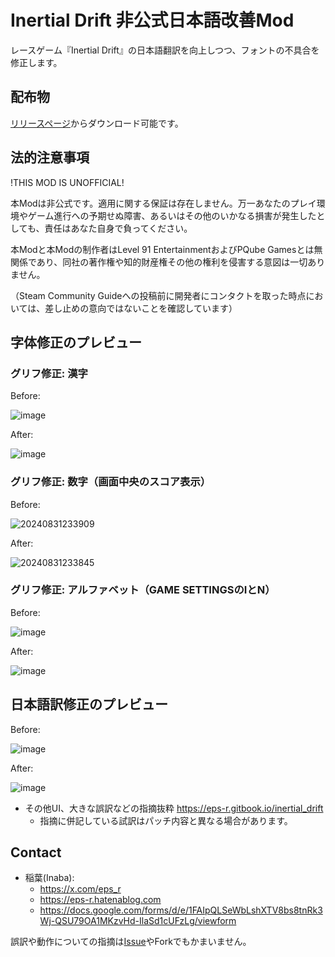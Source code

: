 # Inertial Drift 非公式日本語改善Mod

レースゲーム『Inertial Drift』の日本語翻訳を向上しつつ、フォントの不具合を修正します。

## 配布物

[リリースページ](https://github.com/epser/inertial_drift_improve_japanese/releases/)からダウンロード可能です。

## 法的注意事項

!THIS MOD IS UNOFFICIAL!

本Modは非公式です。適用に関する保証は存在しません。万一あなたのプレイ環境やゲーム進行への予期せぬ障害、あるいはその他のいかなる損害が発生したとしても、責任はあなた自身で負ってください。

本Modと本Modの制作者はLevel 91 EntertainmentおよびPQube Gamesとは無関係であり、同社の著作権や知的財産権その他の権利を侵害する意図は一切ありません。

（Steam Community Guideへの投稿前に開発者にコンタクトを取った時点においては、差し止めの意向ではないことを確認しています）

## 字体修正のプレビュー

### グリフ修正: 漢字

Before:

![image](https://github.com/user-attachments/assets/8ff4489a-fe97-497c-b5d3-bcc25645bc58)

After:

![image](https://github.com/user-attachments/assets/11e74e61-c463-43b4-9f45-d1ac4916b805)

### グリフ修正: 数字（画面中央のスコア表示）

Before:

![20240831233909](https://github.com/user-attachments/assets/5bc62e88-c781-48f7-8274-fa00a4e0d52a)

After:

![20240831233845](https://github.com/user-attachments/assets/2c9706a9-a03e-45bf-aeb8-e79824b3ed6e)

### グリフ修正: アルファベット（GAME SETTINGSのIとN）

Before:

![image](https://github.com/user-attachments/assets/07377c89-7333-4ce5-997a-241f64ffc226)

After:

![image](https://github.com/user-attachments/assets/7276726a-b2d0-4847-8734-57940e23534f)

## 日本語訳修正のプレビュー

Before:

![image](https://github.com/user-attachments/assets/f23173d1-187e-4184-bedd-8a4d395066d4)

After:

![image](https://github.com/user-attachments/assets/d173c7b0-0d62-454e-957c-2c8fc137fc43)

- その他UI、大きな誤訳などの指摘抜粋 https://eps-r.gitbook.io/inertial_drift
  - 指摘に併記している試訳はパッチ内容と異なる場合があります。

## Contact

- 稲葉(Inaba):
  - https://x.com/eps_r
  - https://eps-r.hatenablog.com
  - https://docs.google.com/forms/d/e/1FAIpQLSeWbLshXTV8bs8tnRk3Wj-QSU79OA1MKzvHd-IlaSd1cUFzLg/viewform

誤訳や動作についての指摘は[Issue](https://github.com/epser/inertial_drift_improve_japanese/issues)やForkでもかまいません。
